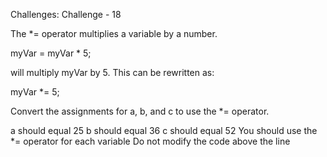 Challenges: Challenge - 18

The *= operator multiplies a variable by a number.

myVar = myVar * 5;

will multiply myVar by 5. This can be rewritten as:

myVar *= 5;


Convert the assignments for a, b, and c to use the *= operator.

a should equal 25
b should equal 36
c should equal 52
You should use the *= operator for each variable
Do not modify the code above the line
